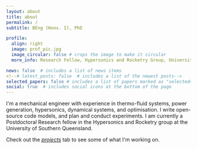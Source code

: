 ```yaml
---
layout: about
title: about
permalink: /
subtitle: BEng (Hons. I), PhD 

profile:
  align: right
  image: prof_pic.jpg
  image_circular: false # crops the image to make it circular
  more_info: Research Fellow, Hypersonics and Rocketry Group, University of Southern Queensland

news: false  # includes a list of news items
<!--# latest_posts: false  # includes a list of the newest posts-->
selected_papers: false # includes a list of papers marked as "selected={true}"
social: true  # includes social icons at the bottom of the page
---
```


I'm a mechanical engineer with experience in thermo-fluid systems, power generation, hypersonics, dynamical systems, and optimisation. 
I write open-source code models, and plan and conduct experiments.
I am currently a Postdoctoral Research fellow in the Hypersonics and Rocketry group at the University of Southern Queensland. 
<!--Noteworthy projects include trajectory reconstruction of NASA'sa-->
<!---->
<!--including hypersonic wind tunnel tests, amospheric re-entry measurements, rocket launch measurements, and prototyping novel small scale power cycles.-->
<!--I'm interested in all things energy, aerospace, and numerical modelling of physical systems (especially those with moving parts).-->
<!---->
<!--**Background** \-->
<!--After finishing my undergraduate engineering degree in my home town of Hobart, Australia, I first worked in the industry for three years first as a consultant, and then designin new compressed natural plants for an asset owner. -->
<!--Following this I then completed my PhD at the University of Queensland, Australia, with a focus on thermo-fluid modelling of power cycles, complex-fluid heat transfer, and the broader energy sector.-->
<!--Along the way I've provided teaching assistance to a large number of university courses, and been involved in many projects with various industry partners.-->


Check out the [_projects_](https://andrewjlock.github.io/projects/) tab to see some of what I'm working on.
